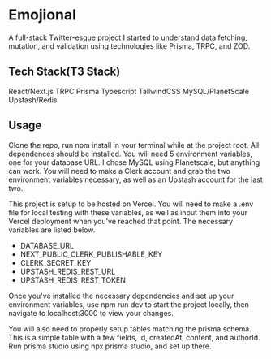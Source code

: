 # Emojional

A full-stack Twitter-esque project I started to understand data fetching, mutation, and validation using technologies like Prisma, TRPC, and ZOD. 

## Tech Stack(T3 Stack)
React/Next.js
TRPC
Prisma
Typescript
TailwindCSS
MySQL/PlanetScale
Upstash/Redis

## Usage

Clone the repo, run npm install in your terminal while at the project root. All dependences should be installed. 
You will need 5 environment variables, one for your database URL. I chose MySQL using Planetscale, but anything can work. 
You will need to make a Clerk account and grab the two environment variables necessary, as well as an Upstash account for the last two. 

This project is setup to be hosted on Vercel. You will need to make a .env file for local testing with these variables, as well as input them into 
your Vercel deployment when you've reached that point. The necessary variables are listed below.

<ul>
<li>DATABASE_URL</li>
<li>NEXT_PUBLIC_CLERK_PUBLISHABLE_KEY</li>
<li>CLERK_SECRET_KEY</li>
<li>UPSTASH_REDIS_REST_URL</li>
<li>UPSTASH_REDIS_REST_TOKEN</li>
</ul>

Once you've installed the necessary dependencies and set up your environment variables, use npm run dev to start the project locally, then navigate to localhost:3000 to view your changes. 

You will also need to properly setup tables matching the prisma schema. This is a simple table with a few fields, id, createdAt, content, and authorId. Run prisma studio using npx prisma studio, and set up there. 



